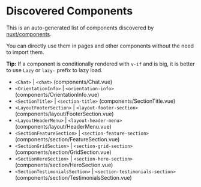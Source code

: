 # Discovered Components

This is an auto-generated list of components discovered by [nuxt/components](https://github.com/nuxt/components).

You can directly use them in pages and other components without the need to import them.

**Tip:** If a component is conditionally rendered with `v-if` and is big, it is better to use `Lazy` or `lazy-` prefix to lazy load.

- `<Chat>` | `<chat>` (components/Chat.vue)
- `<OrientationInfo>` | `<orientation-info>` (components/OrientationInfo.vue)
- `<SectionTitle>` | `<section-title>` (components/SectionTitle.vue)
- `<LayoutFooterSection>` | `<layout-footer-section>` (components/layout/FooterSection.vue)
- `<LayoutHeaderMenu>` | `<layout-header-menu>` (components/layout/HeaderMenu.vue)
- `<SectionFeatureSection>` | `<section-feature-section>` (components/section/FeatureSection.vue)
- `<SectionGridSection>` | `<section-grid-section>` (components/section/GridSection.vue)
- `<SectionHeroSection>` | `<section-hero-section>` (components/section/HeroSection.vue)
- `<SectionTestimonialsSection>` | `<section-testimonials-section>` (components/section/TestimonialsSection.vue)
